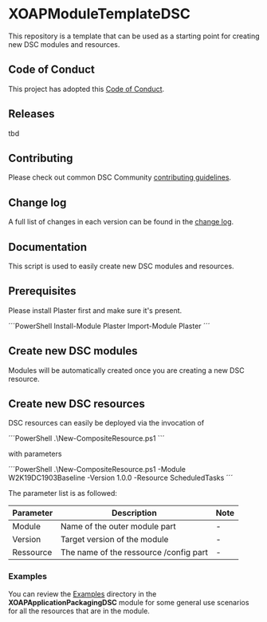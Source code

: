 # XOAPModuleTemplateDSC

This repository is a template that can be used as a starting point for creating new DSC modules and resources.

## Code of Conduct

This project has adopted this [Code of Conduct](CODE_OF_CONDUCT.md).

## Releases

tbd

## Contributing

Please check out common DSC Community [contributing guidelines](https://dsccommunity.org/guidelines/contributing).

## Change log

A full list of changes in each version can be found in the [change log](CHANGELOG.md).

## Documentation

This script is used to easily create new DSC modules and resources.

## Prerequisites

Please install Plaster first and make sure it's present.

´´´PowerShell
Install-Module Plaster
Import-Module Plaster
´´´

## Create new DSC modules

Modules will be automatically created once you are creating a new DSC resource.

## Create new DSC resources

DSC resources can easily be deployed via the invocation of

´´´PowerShell
.\New-CompositeResource.ps1
``´

with parameters

´´´PowerShell
.\New-CompositeResource.ps1 -Module W2K19DC1903Baseline -Version 1.0.0 -Resource ScheduledTasks
´´´

The parameter list is as followed:

| Parameter | Description                            | Note |
|-----------|----------------------------------------|------|
| Module    | Name of the outer module part          | -    |
| Version   | Target version of the module           | -    |
| Ressource | The name of the ressource /config part | -    |

### Examples

You can review the [Examples](/source/Examples/Resources) directory in the **XOAPApplicationPackagingDSC** module
for some general use scenarios for all the resources that are in the module.
